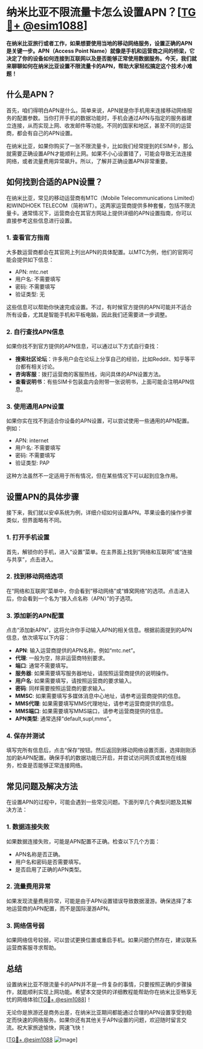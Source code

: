 # 纳米比亚不限流量卡怎么设置APN？[[TG💪+ @esim1088](https://t.me/s/esim1088)]

**在纳米比亚旅行或者工作，如果想要使用当地的移动网络服务，设置正确的APN是关键一步。APN（Access Point Name）就像是手机和运营商之间的桥梁，它决定了你的设备如何连接到互联网以及是否能够正常使用数据服务。今天，我们就来聊聊如何在纳米比亚设置不限流量卡的APN，帮助大家轻松搞定这个技术小难题！**

## 什么是APN？

首先，咱们得明白APN是什么。简单来说，APN就是你手机用来连接移动网络服务的配置参数。当你打开手机的数据功能时，手机会通过APN与指定的服务器建立连接，从而实现上网、收发邮件等功能。不同的国家和地区，甚至不同的运营商，都会有自己的APN设置。

在纳米比亚，如果你购买了一张不限流量卡，比如我们经常提到的ESIM卡，那么就需要正确设置APN才能顺利上网。如果不小心设置错了，可能会导致无法连接网络，或者流量费用异常飙升。所以，了解并正确设置APN非常重要。

## 如何找到合适的APN设置？

在纳米比亚，常见的移动运营商有MTC（Mobile Telecommunications Limited）和WINDHOEK TELECOM（简称WT）。这两家运营商提供多种套餐，包括不限流量卡。通常情况下，运营商会在其官方网站上提供详细的APN设置指南，你可以直接参考这些信息进行设置。

### 1. 查看官方指南

大多数运营商都会在其官网上列出APN的具体配置。以MTC为例，他们的官网可能会提供如下信息：

- APN: mtc.net
- 用户名: 不需要填写
- 密码: 不需要填写
- 验证类型: 无

这些信息可以帮助你快速完成设置。不过，有时候官方提供的APN可能并不适合所有设备，尤其是智能手机和平板电脑，因此我们还需要进一步调整。

### 2. 自行查找APN信息

如果你找不到官方提供的APN信息，可以通过以下方式自行查找：

- **搜索社区论坛**：许多用户会在论坛上分享自己的经验，比如Reddit、知乎等平台都有相关讨论。
- **咨询客服**：拨打运营商的客服热线，询问具体的APN设置方法。
- **查看说明书**：有些SIM卡包装盒内会附带一张说明书，上面可能会注明APN信息。

### 3. 使用通用APN设置

如果你实在找不到适合你设备的APN设置，可以尝试使用一些通用的APN配置。例如：

- APN: internet
- 用户名: 不需要填写
- 密码: 不需要填写
- 验证类型: PAP

这种方法虽然不一定适用于所有情况，但在某些情况下可以起到应急作用。

## 设置APN的具体步骤

接下来，我们就以安卓系统为例，详细介绍如何设置APN。苹果设备的操作步骤类似，但界面略有不同。

### 1. 打开手机设置

首先，解锁你的手机，进入“设置”菜单。在主界面上找到“网络和互联网”或“连接与共享”，点击进入。

### 2. 找到移动网络选项

在“网络和互联网”菜单中，你会看到“移动网络”或“蜂窝网络”的选项。点击进入后，你会看到一个名为“接入点名称（APN）”的子选项。

### 3. 添加新的APN配置

点击“添加新APN”，这将允许你手动输入APN的相关信息。根据前面提到的APN信息，依次填写以下内容：

- **APN**: 输入运营商提供的APN名称，例如“mtc.net”。
- **代理**: 一般为空，除非运营商特别要求。
- **端口**: 通常不需要填写。
- **服务器**: 如果需要填写服务器地址，请按照运营商提供的说明操作。
- **用户名**: 如果需要填写，请按照运营商的要求输入。
- **密码**: 同样需要按照运营商的要求输入。
- **MMSC**: 如果需要填写多媒体消息中心地址，请参考运营商提供的信息。
- **MMS代理**: 如果需要填写MMS代理地址，请参考运营商提供的信息。
- **MMS端口**: 如果需要填写MMS端口，请参考运营商提供的信息。
- **APN类型**: 通常选择“default,supl,mms”。

### 4. 保存并测试

填写完所有信息后，点击“保存”按钮。然后返回到移动网络设置页面，选择刚刚添加的新APN配置。确保手机的数据功能已开启，并尝试访问网页或其他在线服务，检查是否能够正常连接网络。

## 常见问题及解决方法

在设置APN的过程中，可能会遇到一些常见问题。下面列举几个典型问题及其解决方法：

### 1. 数据连接失败

如果数据连接失败，可能是APN配置不正确。检查以下几个方面：

- APN名称是否正确。
- 用户名和密码是否需要填写。
- 是否启用了正确的APN类型。

### 2. 流量费用异常

如果发现流量费用异常，可能是由于APN设置错误导致数据漫游。确保选择了本地运营商的APN配置，而不是国际漫游APN。

### 3. 网络信号弱

如果网络信号较弱，可以尝试更换位置或重启手机。如果问题仍然存在，建议联系运营商客服寻求帮助。

## 总结

设置纳米比亚不限流量卡的APN并不是一件复杂的事情，只要按照正确的步骤操作，就能顺利实现上网功能。希望本文提供的详细教程能帮助你在纳米比亚畅享无忧的网络体验[[TG💪+ @esim1088](https://t.me/s/esim1088)]！

无论你是旅游还是商务出差，在纳米比亚期间都能通过合理的APN设置享受到稳定而快速的网络服务。如果你还有其他关于APN设置的问题，欢迎随时留言交流。祝大家旅途愉快，网速飞快！

[[TG💪+ @esim1088](https://t.me/s/esim1088) ![Image](https://i.postimg.cc/4NQfJmqS/Snipaste-2025-05-13-00-14-12.png)]